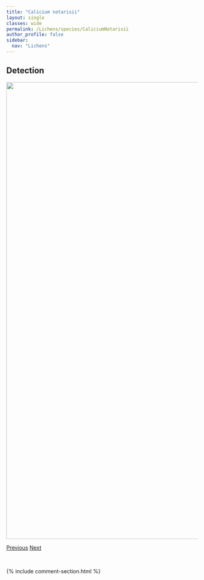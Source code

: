 ```yaml
---
title: "Calicium notarisii"
layout: single
classes: wide
permalink: /Lichens/species/CaliciumNotarisii
author_profile: false
sidebar:
  nav: "Lichens"
---
```


<h2>Detection</h2>

<a href="https://drive.google.com/uc?export=view&id=1qNm1gz3gNQlu27ts_mK62BXvbUF1p9TU">
<img src="https://drive.google.com/uc?export=view&id=1qNm1gz3gNQlu27ts_mK62BXvbUF1p9TU" height = "1200" width = "800">
</a>


<a href="/DevelopmentWebsite/Lichens/species/CaliciumGlaucellum" class="pagination--pager" title="Calicium glaucellum">Previous</a> <a href="/DevelopmentWebsite/Lichens/species/CaliciumPinastri" class="pagination--pager" title="Calicium pinastri">Next</a>

<p>&nbsp;</p>

{% include comment-section.html %}
